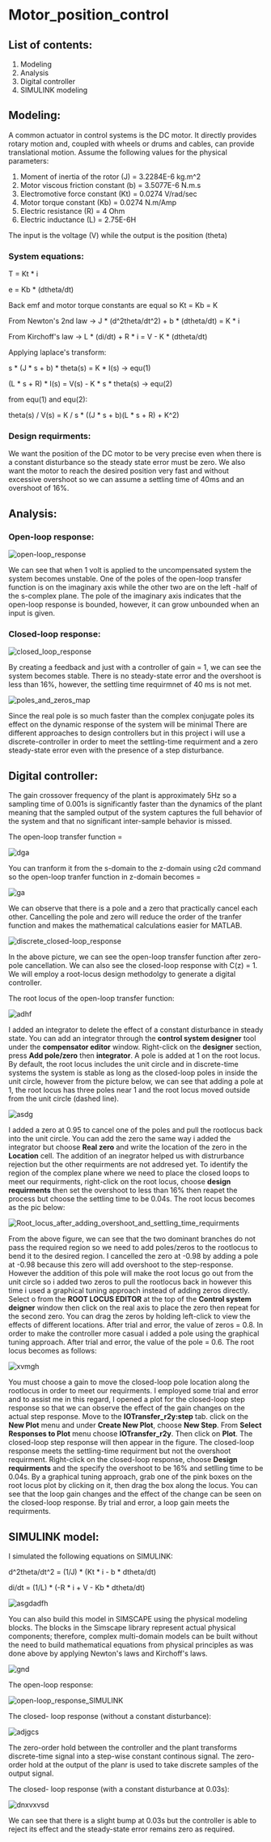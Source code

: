 # Motor_position_control
## List of contents:
1. Modeling
2. Analysis
3. Digital controller
4. SIMULINK modeling
## Modeling:
A common actuator in control systems is the DC motor. It directly provides rotary motion and, coupled with wheels or drums and cables, can provide translational motion.
Assume the following values for the physical parameters:
1. Moment of inertia of the rotor (J) = 3.2284E-6 kg.m^2
2. Motor viscous friction constant (b) = 3.5077E-6 N.m.s
3. Electromotive force constant (Kt) = 0.0274 V/rad/sec
4. Motor torque constant (Kb) = 0.0274 N.m/Amp
5. Electric resistance (R) = 4 Ohm
6. Electric inductance (L) = 2.75E-6H
   
The input is the voltage (V) while the output is the position (theta)
### System equations:
T = Kt * i

e = Kb * (dtheta/dt)

Back emf and motor torque constants are equal so Kt = Kb = K

From Newton's 2nd law -> J * (d^2theta/dt^2) + b * (dtheta/dt) = K * i

From Kirchoff's law -> L * (di/dt) + R * i = V - K * (dtheta/dt)

Applying laplace's transform:

s * (J * s + b) * theta(s) = K * I(s) -> equ(1)

(L * s + R) * I(s) = V(s) - K * s * theta(s) -> equ(2)

from equ(1) and equ(2):

theta(s) / V(s) = K / s * ((J * s + b)(L * s + R) + K^2)
### Design requirments:
We want the position of the DC motor to be very precise even when there is a constant disturbance so the steady state error must be zero. We also want the motor to reach the desired position very fast and without
excessive overshoot so we can assume a settling time of 40ms and an overshoot of 16%.
## Analysis:
### Open-loop response:
![open-loop_response](https://github.com/omarabdallah23/Motor_position_control/assets/143711494/07e9b145-5760-4e34-bbd3-946429cccd75)

We can see that when 1 volt is applied to the uncompensated system the system becomes unstable. One of the poles of the open-loop transfer function is on the imaginary axis while the other two are on the left -half of the s-complex plane. The pole of the imaginary axis indicates that the open-loop response is bounded, however, it can grow unbounded when an input is given.
### Closed-loop response:
![closed_loop_response](https://github.com/omarabdallah23/Motor_position_control/assets/143711494/3a522440-95bc-4206-9815-19f0bdc09937)

By creating a feedback and just with a controller of gain = 1, we can see the system becomes stable. There is no steady-state error and the overshoot is less than 16%, however, the settling time requirmnet of 40 ms is not met.

![poles_and_zeros_map](https://github.com/omarabdallah23/Motor_position_control/assets/143711494/a1404fc1-4d5a-4539-a745-d6fa259de240)

Since the real pole is so much faster than the complex conjugate poles its effect on the dynamic response of the system will be minimal
There are different approaches to design controllers but in this project i will use a discrete-controller in order to meet the settling-time requirment and a zero steady-state error even with the presence of a step disturbance.
## Digital controller:
The gain crossover frequency of the plant is approximately 5Hz so  a sampling time of 0.001s is significantly faster than the dynamics of the plant meaning that the sampled output of the system captures the full behavior of the system and that no significant inter-sample behavior is missed.

The open-loop transfer function =

![dga](https://github.com/omarabdallah23/Motor_position_control/assets/143711494/2b6bce8a-80d7-4243-83f8-cf71795c4948)

You can tranform it from the s-domain to the z-domain using c2d command so the open-loop tranfer function in z-domain becomes = 

![ga](https://github.com/omarabdallah23/Motor_position_control/assets/143711494/c5bae489-c52f-4839-b842-895e2e7d01f7)

We can observe that there is a pole and a zero that practically cancel each other. Cancelling the pole and zero will reduce the order of the tranfer function and makes the mathematical calculations easier for MATLAB.

![discrete_closed-loop_response](https://github.com/omarabdallah23/Motor_position_control/assets/143711494/cf53f8ad-a45c-47bd-bb9e-db0a536b5d99)

In the above picture, we can see the open-loop transfer function after zero-pole cancellation. We can also see the closed-loop response with C(z) = 1.
We will employ a root-locus design methodolgy to generate a digital controller.

The root locus of the open-loop transfer function:

![adhf](https://github.com/omarabdallah23/Motor_position_control/assets/143711494/5690a5c9-a7bc-43c6-b787-b0f30e5bf02b)

I added an integrator to delete the effect of a constant disturbance in steady state. You can add an integrator through the **control system designer** tool under the **compensator editor** window. Right-click on the **designer** section, press **Add pole/zero** then **integrator**. A pole is added at 1 on the root locus. By default, the root locus includes the unit circle and in discrete-time systems the system is stable as long as the closed-loop poles in inside the unit circle, however from the picture below, we can see that adding a pole at 1, the root locus has three poles near 1 and the root locus moved outside from the unit circle (dashed line).

![asdg](https://github.com/omarabdallah23/Motor_position_control/assets/143711494/46cbb9c8-5dee-420d-b365-8d3b6a73eebb)

I added a zero at 0.95 to cancel one of the poles and pull the rootlocus back into the unit circle. You can add the zero the same way i added the integrator but choose **Real zero** and write the location of the zero in the **Location** cell. The addition of an inegrator helped us with distrurbance rejection but the other requirments are not addresed yet. To identify the region of the complex plane where we need to place the closed loops to meet our requirments, right-click on the root locus, choose **design requirments** then set the overshoot to less than 16% then reapet the process but choose the settling time to be 0.04s. The root locus becomes as the pic below:

![Root_locus_after_adding_overshoot_and_settling_time_requirments](https://github.com/omarabdallah23/Motor_position_control/assets/143711494/ed9994b5-93a2-4715-8dd3-8aa154b29877)

From the above figure, we can see that the two dominant branches do not pass the required region so we need to add poles/zeros to the rootlocus to bend it to the desired region. I cancelled the zero at -0.98 by adding a pole at -0.98 because this zero will add overshoot to the step-response. However the addition of this pole will make the root locus go out from the unit circle so i added two zeros to pull the rootlocus back in however this time i used a graphical tuning approach instead of adding zeros directly. Select o from the **ROOT LOCUS EDITOR** at the top of the **Control system deigner** window then click on the real axis to place the zero then repeat for the second zero. You can drag the zeros by holding left-click to view the effects of different locations. After trial and error, the value of zeros = 0.8. In order to make the controller more casual i added a pole using the graphical tuning approach. After trial and error, the value of the pole  = 0.6. The root locus becomes as follows:

![xvmgh](https://github.com/omarabdallah23/Motor_position_control/assets/143711494/c142b405-63fc-45d7-8643-35779d1ea1f8)

You must choose a gain to move the closed-loop pole location along the rootlocus in order to meet our requirments. I employed some trial and error and to assist me in this regard, I opened a plot for the closed-loop step response so that we can observe the effect of the gain changes on the actual step response. Move to the **IOTransfer_r2y:step** tab. click on the **New Plot** menu and under **Create New Plot**, choose **New Step**. From **Select Responses to Plot** menu choose **IOTransfer_r2y**. Then click on **Plot**. The closed-loop step response will then appear in the figure. The closed-loop response meets the settling-time requirment but not the overshoot requirment. Right-click on the closed-loop response, choose **Design requirments** and the specify the overshoot to be 16% and setlling time to be 0.04s. By a graphical tuning approach, grab one of the pink boxes on the root locus plot by clicking on it, then drag the box along the locus. You can see that the loop gain changes and the effect of the change can be seen on the closed-loop response. By trial and error, a loop gain meets the requirments.  
## SIMULINK model:
I simulated the following equations on SIMULINK:

d^2theta/dt^2 = (1/J) * (Kt * i - b * dtheta/dt)

di/dt = (1/L) * (-R * i + V - Kb * dtheta/dt)

![asgdadfh](https://github.com/omarabdallah23/Motor_position_control/assets/143711494/ea3b190d-797f-42e2-ab10-86216bf7563f)

You can also build this model in SIMSCAPE using the physical modeling blocks. The blocks in the Simscape library represent actual physical components; therefore, complex multi-domain models can be built without the need to build mathematical equations from physical principles as was done above by applying Newton's laws and Kirchoff's laws.

![gnd](https://github.com/omarabdallah23/Motor_position_control/assets/143711494/359b97a1-0380-417f-a097-2ee35c59d13f)

The open-loop response:

![open-loop_response_SIMULINK](https://github.com/omarabdallah23/Motor_position_control/assets/143711494/7daab8e6-be41-446d-8ffb-f2a1afbb4548)

The closed- loop response (without a constant disturbance):

![adjgcs](https://github.com/omarabdallah23/Motor_position_control/assets/143711494/749eb8ec-670d-4f58-b022-00f75f88109b)

The zero-order hold between the controller and the plant transforms discrete-time signal into a step-wise constant continous signal. The zero-order hold at the output of the planr is used to take discrete samples of the output signal.

The closed- loop response (with a constant disturbance at 0.03s):

![dnxvxvsd](https://github.com/omarabdallah23/Motor_position_control/assets/143711494/19d6df3d-c8ee-41e5-a22c-2ac02a31f200)

We can see that there is a slight bump at 0.03s but the controller is able to reject its effect and the steady-state error remains zero as required.

